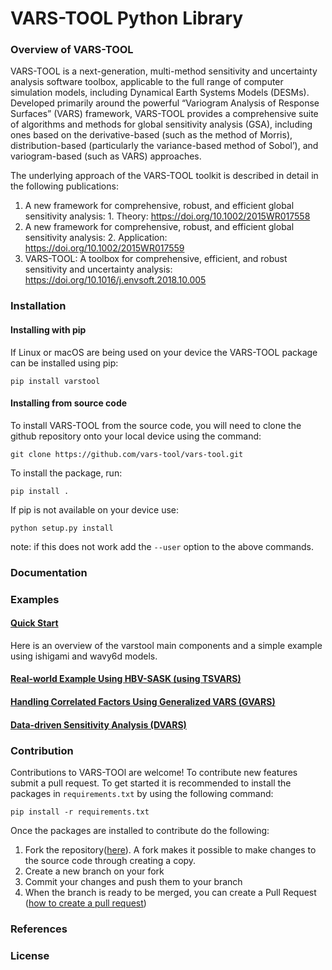 # VARS-TOOL Python Library

### Overview of VARS-TOOL
VARS-TOOL is a next-generation, multi-method sensitivity and uncertainty analysis software toolbox,
applicable to the full range of computer simulation models, including Dynamical Earth Systems
Models (DESMs). Developed primarily around the powerful “Variogram Analysis of Response
Surfaces” (VARS) framework, VARS-TOOL provides a comprehensive suite of algorithms and
methods for global sensitivity analysis (GSA), including ones based on the derivative-based (such as
the method of Morris), distribution-based (particularly the variance-based method of Sobol’), and
variogram-based (such as VARS) approaches.

The underlying approach of the VARS-TOOL toolkit is described in detail in the following publications:

1. A new framework for comprehensive, robust, and efficient global sensitivity analysis: 1. Theory: https://doi.org/10.1002/2015WR017558 
2. A new framework for comprehensive, robust, and efficient global sensitivity analysis: 2. Application: https://doi.org/10.1002/2015WR017559
3. VARS-TOOL: A toolbox for comprehensive, efficient, and robust sensitivity and uncertainty analysis: https://doi.org/10.1016/j.envsoft.2018.10.005


### Installation
#### Installing with pip
If Linux or macOS are being used on your device the VARS-TOOL package can be installed using pip:
```
pip install varstool
```

#### Installing from source code
To install VARS-TOOL from the source code, you will need to clone the github repository onto your local device using the command:
```
git clone https://github.com/vars-tool/vars-tool.git
```
To install the package, run:
```
pip install .
```
If pip is not available on your device use:
```
python setup.py install
```
note: if this does not work add the `--user` option to the above commands.

### Documentation

### Examples
#### [Quick Start](url)
Here is an overview of the varstool main components and a simple example using ishigami and wavy6d models.

#### [Real-world Example Using HBV-SASK (using TSVARS)](url)
	
#### [Handling Correlated Factors Using Generalized VARS (GVARS)](url)
	
#### [Data-driven Sensitivity Analysis (DVARS)](url)

### Contribution
Contributions to VARS-TOOl are welcome! To contribute new features submit a pull request. To get started it is recommended to install the packages in `requirements.txt` by using the following command:
```
pip install -r requirements.txt
```
Once the packages are installed to contribute do the following:
1. Fork the repository([here](https://github.com/vars-tool/vars-tool/fork)). A fork makes it possible to make changes to the source code through creating a copy.
2. Create a new branch on your fork
3. Commit your changes and push them to your branch
4. When the branch is ready to be merged, you can create a Pull Request ([how to create a pull request](https://gist.github.com/MarcDiethelm/7303312))

### References

### License


